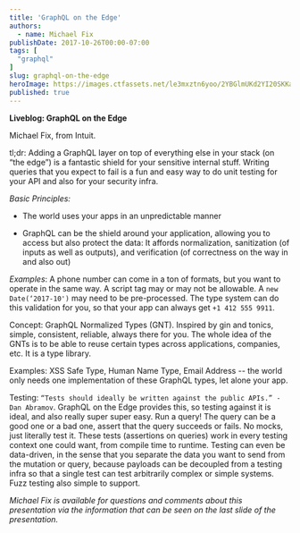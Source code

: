 ```yaml
---
title: 'GraphQL on the Edge'
authors:
  - name: Michael Fix
publishDate: 2017-10-26T00:00-07:00
tags: [
  "graphql"
]
slug: graphql-on-the-edge
heroImage: https://images.ctfassets.net/le3mxztn6yoo/2YBGlmUKd2YI20SKKaQk4U/96abd1cef08936f9fec31818980516a3/graphql.png
published: true
---
```



**Liveblog: GraphQL on the Edge**

Michael Fix, from Intuit.

tl;dr: Adding a GraphQL layer on top of everything else in your stack (on “the edge”) is a fantastic shield for your sensitive internal stuff. Writing queries that you expect to fail is a fun and easy way to do unit testing for your API and also for your security infra.

*Basic Principles:*

* The world uses your apps in an unpredictable manner

* GraphQL can be the shield around your application, allowing you to access but also protect the data: It affords normalization, sanitization (of inputs as well as outputs), and verification (of correctness on the way in and also out)

*Examples*: A phone number can come in a ton of formats, but you want to operate in the same way. A script tag may or may not be allowable. A `new Date(‘2017-10')` may need to be pre-processed. The type system can do this validation for you, so that your app can always get `+1 412 555 9911`.

Concept: GraphQL Normalized Types (GNT). Inspired by gin and tonics, simple, consistent, reliable, always there for you. The whole idea of the GNTs is to be able to reuse certain types across applications, companies, etc. It is a type library.

Examples: XSS Safe Type, Human Name Type, Email Address -- the world only needs one implementation of these GraphQL types, let alone your app.

Testing: `“Tests should ideally be written against the public APIs.” - Dan Abramov`. GraphQL on the Edge provides this, so testing against it is ideal, and also really super super easy. Run a query! The query can be a good one or a bad one, assert that the query succeeds or fails. No mocks, just literally test it. These tests (assertions on queries) work in every testing context one could want, from compile time to runtime. Testing can even be data-driven, in the sense that you separate the data you want to send from the mutation or query, because payloads can be decoupled from a testing infra so that a single test can test arbitrarily complex or simple systems. Fuzz testing also simple to support.

*Michael Fix is available for questions and comments about this presentation via the information that can be seen on the last slide of the presentation.*
